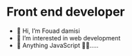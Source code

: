 # Front end developer
- 👋 Hi, I’m Fouad damisi
- 👀 I’m interested in web development 
- 🌱 Anything JavaScript 🧘‍♂️.....


<!---
Dev-Fouad/Dev-Fouad is a ✨ special ✨ repository because its `README.md` (this file) appears on your GitHub profile.
You can click the Preview link to take a look at your changes.
--->
